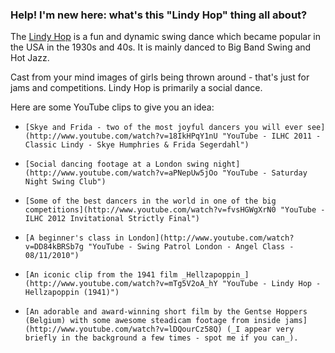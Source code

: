 ### Help! I'm new here: what's this "Lindy Hop" thing all about?

The [Lindy Hop](http://en.wikipedia.org/wiki/Lindy_Hop "Wikipedia - Lindy Hop") is a fun and dynamic swing dance which became popular in the USA in the 1930s and 40s. It is mainly danced to Big Band Swing and Hot Jazz.

Cast from your mind images of girls being thrown around - that's just for jams and competitions. Lindy Hop is primarily a social dance.

Here are some YouTube clips to give you an idea:

*     [Skye and Frida - two of the most joyful dancers you will ever see](http://www.youtube.com/watch?v=18IkHPqY1nU "YouTube - ILHC 2011 - Classic Lindy - Skye Humphries & Frida Segerdahl")
*     [Social dancing footage at a London swing night](http://www.youtube.com/watch?v=aPNepUw5jOo "YouTube - Saturday Night Swing Club")
*     [Some of the best dancers in the world in one of the big competitions](http://www.youtube.com/watch?v=fvsHGWgXrN0 "YouTube -ILHC 2012 Invitational Strictly Final")
*     [A beginner's class in London](http://www.youtube.com/watch?v=DD84kBRSb7g "YouTube - Swing Patrol London - Angel Class - 08/11/2010")
*     [An iconic clip from the 1941 film _Hellzapoppin_](http://www.youtube.com/watch?v=mTg5V2oA_hY "YouTube - Lindy Hop - Hellzapoppin (1941)")
*     [An adorable and award-winning short film by the Gentse Hoppers (Belgium) with some awesome steadicam footage from inside jams](http://www.youtube.com/watch?v=lDQourCz58Q) (_I appear very briefly in the background a few times - spot me if you can_).